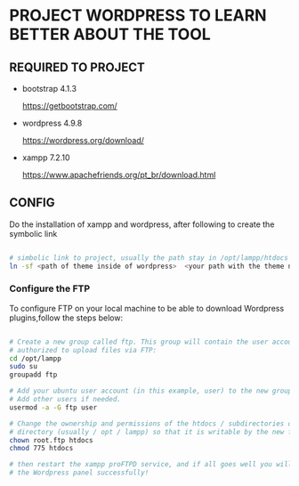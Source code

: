 # PROJECT WORDPRESS TO LEARN BETTER ABOUT THE TOOL

## REQUIRED TO PROJECT

- bootstrap 4.1.3

    https://getbootstrap.com/
    
- wordpress 4.9.8

    https://wordpress.org/download/

- xampp 7.2.10

    https://www.apachefriends.org/pt_br/download.html


## CONFIG

Do the installation of xampp and wordpress, after following to create the symbolic link

```bash

# simbolic link to project, usually the path stay in /opt/lampp/htdocs
ln -sf <path of theme inside of wordpress>  <your path with the theme name>

```

### Configure the FTP

To configure FTP on your local machine to be able to download Wordpress plugins,follow the steps below:

```bash

# Create a new group called ftp. This group will contain the user accounts 
# authorized to upload files via FTP:
cd /opt/lampp
sudo su
groupadd ftp

# Add your ubuntu user account (in this example, user) to the new group. 
# Add other users if needed.
usermod -a -G ftp user

# Change the ownership and permissions of the htdocs / subdirectories directory of the XAMPP installation 
# directory (usually / opt / lampp) so that it is writable by the new ftp group:
chown root.ftp htdocs
chmod 775 htdocs

# then restart the xampp proFTPD service, and if all goes well you will be able to download the plugins in
# the Wordpress panel successfully!
```
